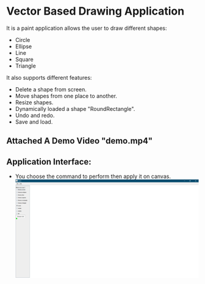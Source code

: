 # Vector Based Drawing Application  

It is a paint application allows the user to draw different shapes:  

- Circle
- Ellipse
- Line
- Square
- Triangle  

It also supports different features:  

- Delete a shape from screen.  
- Move shapes from one place to another.  
- Resize shapes.  
- Dynamically loaded a shape "RoundRectangle".  
- Undo and redo.  
- Save and load.  

## Attached A Demo Video "demo.mp4"  

## Application Interface:  

- You choose the command to perform then apply it on canvas.  
![pic](https://github.com/AhmedAdelSalama/VectorBasedDrwaingApp/blob/main/res/Picture1.png?raw=true)  
